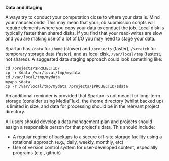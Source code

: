 **Data and Staging**

Always try to conduct your computation close to where your data is. Mind your nanoseconds! This may mean that your job submission scripts will 
require elements where you copy your data to conduct the job. Local disk is typically faster than shared disks. If you find that your 
read-writes are slow and you are making use of a lot of I/O you may need to stage your data.

Spartan has `/data` for `/home` (slower) and `/projects` (faster), `/scratch` for temporary storage data (faster), and as local disk, 
`/var/local/tmp` (fastest, not shared). A suggested data staging approach could look something like:

```
cd /projects/$PROJECTID/
cp -r $data /var/local/tmp/mydata
cd /var/local/tmp/mydata
myapp $data
cp -r /var/local/tmp/mydata /projects/$PROJECTID/$data
```

An additional reminder is provided that Spartan is not meant for long-term storage (consider using MediaFlux), the /home directory (whilst 
backed up) is limited in size, and data for processing should be in the relevant project directory.

All users should develop a data management plan and projects should assign a responsible person for that project's data. This should include:

* A regular regime of backups to a secure off-site storage facility using a rotational approach (e.g., daily, weekly, monthly, etc)
* Use of version control system for user-developed content, especially programs (e.g., github)
